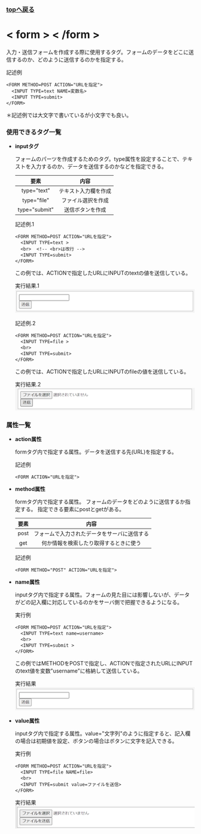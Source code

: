 <h3><a href="https://b2211590.github.io/kaitaishinsho/html/html_top"><B>topへ戻る</B></a></h3>

# < form > < /form >

入力・送信フォームを作成する際に使用するタグ。フォームのデータをどこに送信するのか、どのように送信するのかを指定する。


  記述例 [](変更しない)
  
  ```
  <FORM METHOD=POST ACTION="URLを指定">
    <INPUT TYPE=text NAME=変数名> 
    <INPUT TYPE=submit> 
  </FORM>
  ```
  ＊記述例では大文字で書いているが小文字でも良い。

### 使用できるタグ一覧

- **inputタグ** 
    
  フォームのパーツを作成するためのタグ。type属性を設定することで、テキストを入力するのか、データを送信するのかなどを指定できる。
  
  | 要素 | 内容 |
  | :---: | :---: |
  |type="text"|テキスト入力欄を作成|
  |type="file"|ファイル選択を作成|
  |type="submit"|送信ボタンを作成|
  


  記述例.1　[](変更しない)
  
  ```
  <FORM METHOD=POST ACTION="URLを指定">
    <INPUT TYPE=text >
    <br>  <!-- <br>は改行 -->
    <INPUT TYPE=submit>
  </FORM>
  ```
  この例では、ACTIONで指定したURLにINPUTのtextの値を送信している。
  <br>


  実行結果.1　[](変更しない)
  ![](../nakanishi/form1.png)
  <br>
 

  記述例.2　[](変更しない)
  
  
  ```
  <FORM METHOD=POST ACTION="URLを指定">
    <INPUT TYPE=file >
    <br>
    <INPUT TYPE=submit>
  </FORM>
  ```
  この例では、ACTIONで指定したURLにINPUTのfileの値を送信している。
  <br>


  実行結果.2　[](変更しない)
  ![](../nakanishi/form2.png)
  <br>

### 属性一覧


- **action属性**
  
  formタグ内で指定する属性。データを送信する先(URL)を指定する。

  記述例 [](変更しない)
  
  ```
  <FORM ACTION="URLを指定">
  ```

- **method属性** 
  
  formタグ内で指定する属性。
  フォームのデータをどのように送信するか指定する。
  指定できる要素にpostとgetがある。

  | 要素 | 内容 |
  | :---: | :---: |
  | post | フォームで入力されたデータをサーバに送信する |
  | get | 何か情報を検索したり取得するときに使う |
  
  記述例　[](変更しない)
  
  ```
  <FORM METHOD="POST" ACTION="URLを指定">
  ```


  


- **name属性** 
    
  inputタグ内で指定する属性。フォームの見た目には影響しないが、データがどの記入欄に対応しているのかをサーバ側で把握できるようになる。
  
  実行例　[](変更しない)
  
  ```
  <FORM METHOD=POST ACTION="URLを指定">
    <INPUT TYPE=text name=username> 
    <br>
    <INPUT TYPE=submit > 
  </FORM>
  ```
  この例ではMETHODをPOSTで指定し、ACTIONで指定されたURLにINPUTのtext値を変数"username"に格納して送信している。


  実行結果　[](変更しない)
  ![](../nakanishi/form1.png)
  <br>

- **value属性** 
  
  inputタグ内で指定する属性。value="文字列"のように指定すると、記入欄の場合は初期値を設定、ボタンの場合はボタンに文字を記入できる。
  
  
  実行例　[](変更しない)
  
  ```
  <FORM METHOD=POST ACTION="URLを指定">
    <INPUT TYPE=file NAME=file> 
    <br>
    <INPUT TYPE=submit value=ファイルを送信> 
  </FORM>
  ```


  実行結果　[](変更しない)
  ![](../nakanishi/form3.png)




